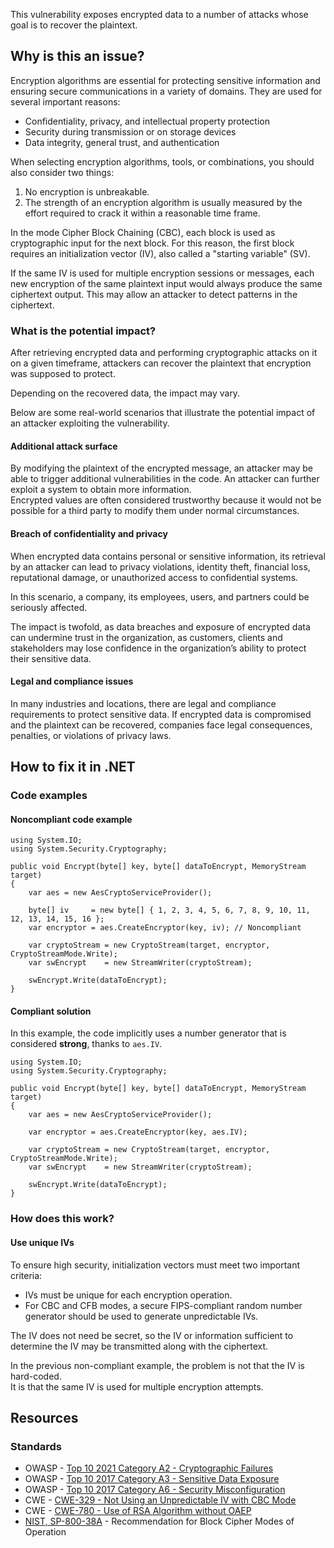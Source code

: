 This vulnerability exposes encrypted data to a number of attacks whose goal is to recover the plaintext.
 
## Why is this an issue?
 
Encryption algorithms are essential for protecting sensitive information and ensuring secure communications in a variety of domains. They are used for several important reasons:
 
- Confidentiality, privacy, and intellectual property protection
- Security during transmission or on storage devices
- Data integrity, general trust, and authentication

When selecting encryption algorithms, tools, or combinations, you should also consider two things:

1. No encryption is unbreakable.
2. The strength of an encryption algorithm is usually measured by the effort required to crack it within a reasonable time frame.

In the mode Cipher Block Chaining (CBC), each block is used as cryptographic input for the next block. For this reason, the first block requires an initialization vector (IV), also called a "starting variable" (SV).
 
If the same IV is used for multiple encryption sessions or messages, each new encryption of the same plaintext input would always produce the same ciphertext output. This may allow an attacker to detect patterns in the ciphertext.
 
### What is the potential impact?
 
After retrieving encrypted data and performing cryptographic attacks on it on a given timeframe, attackers can recover the plaintext that encryption was supposed to protect.
 
Depending on the recovered data, the impact may vary.
 
Below are some real-world scenarios that illustrate the potential impact of an attacker exploiting the vulnerability.
 
#### Additional attack surface
 
By modifying the plaintext of the encrypted message, an attacker may be able to trigger additional vulnerabilities in the code. An attacker can further exploit a system to obtain more information.  
 Encrypted values are often considered trustworthy because it would not be possible for a third party to modify them under normal circumstances.
 
#### Breach of confidentiality and privacy
 
When encrypted data contains personal or sensitive information, its retrieval by an attacker can lead to privacy violations, identity theft, financial loss, reputational damage, or unauthorized access to confidential systems.
 
In this scenario, a company, its employees, users, and partners could be seriously affected.
 
The impact is twofold, as data breaches and exposure of encrypted data can undermine trust in the organization, as customers, clients and stakeholders may lose confidence in the organization’s ability to protect their sensitive data.
 
#### Legal and compliance issues
 
In many industries and locations, there are legal and compliance requirements to protect sensitive data. If encrypted data is compromised and the plaintext can be recovered, companies face legal consequences, penalties, or violations of privacy laws.
 
## How to fix it in .NET
 
### Code examples
 
#### Noncompliant code example

    using System.IO;
    using System.Security.Cryptography;
    
    public void Encrypt(byte[] key, byte[] dataToEncrypt, MemoryStream target)
    {
        var aes = new AesCryptoServiceProvider();
    
        byte[] iv     = new byte[] { 1, 2, 3, 4, 5, 6, 7, 8, 9, 10, 11, 12, 13, 14, 15, 16 };
        var encryptor = aes.CreateEncryptor(key, iv); // Noncompliant
    
        var cryptoStream = new CryptoStream(target, encryptor, CryptoStreamMode.Write);
        var swEncrypt    = new StreamWriter(cryptoStream);
    
        swEncrypt.Write(dataToEncrypt);
    }

#### Compliant solution
 
In this example, the code implicitly uses a number generator that is considered **strong**, thanks to `aes.IV`.

    using System.IO;
    using System.Security.Cryptography;
    
    public void Encrypt(byte[] key, byte[] dataToEncrypt, MemoryStream target)
    {
        var aes = new AesCryptoServiceProvider();
    
        var encryptor = aes.CreateEncryptor(key, aes.IV);
    
        var cryptoStream = new CryptoStream(target, encryptor, CryptoStreamMode.Write);
        var swEncrypt    = new StreamWriter(cryptoStream);
    
        swEncrypt.Write(dataToEncrypt);
    }

### How does this work?
 
#### Use unique IVs
 
To ensure high security, initialization vectors must meet two important criteria:

- IVs must be unique for each encryption operation.
- For CBC and CFB modes, a secure FIPS-compliant random number generator should be used to generate unpredictable IVs.

The IV does not need be secret, so the IV or information sufficient to determine the IV may be transmitted along with the ciphertext.
 
In the previous non-compliant example, the problem is not that the IV is hard-coded.  
 It is that the same IV is used for multiple encryption attempts.
 
## Resources
 
### Standards

- OWASP - [Top 10 2021 Category A2 - Cryptographic Failures](https://owasp.org/Top10/A02_2021-Cryptographic_Failures/)
- OWASP - [Top 10 2017 Category A3 - Sensitive Data
  Exposure](https://owasp.org/www-project-top-ten/2017/A3_2017-Sensitive_Data_Exposure)
- OWASP - [Top 10 2017 Category A6 - Security
  Misconfiguration](https://owasp.org/www-project-top-ten/2017/A6_2017-Security_Misconfiguration)
- CWE - [CWE-329 - Not Using an Unpredictable IV with CBC Mode](https://cwe.mitre.org/data/definitions/329)
- CWE - [CWE-780 - Use of RSA Algorithm without OAEP](https://cwe.mitre.org/data/definitions/780)
- [NIST, SP-800-38A](https://nvlpubs.nist.gov/nistpubs/Legacy/SP/nistspecialpublication800-38a.pdf) - Recommendation for Block Cipher
  Modes of Operation